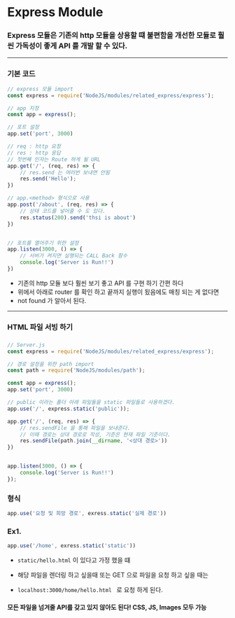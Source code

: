 # Express Module 

### Express 모듈은 기존의 http 모듈을 상용할 떄 불편함을 개선한 모듈로 훨씬 가독성이 좋게 API 를 개발 할 수 있다.

***


### 기본 코드

```javascript
// express 모듈 import
const express = require('NodeJS/modules/related_express/express');

// app 지정
const app = express();

// 포트 설정
app.set('port', 3000)

// req : http 요청
// res : http 응답
// 첫번째 인자는 Route 하게 될 URL 
app.get('/', (req, res) => {
    // res.send 는 여러번 보내면 안됨
    res.send('Hello');
})

// app.<method> 형식으로 사용
app.post('/about', (req, res) => {
    // 상태 코드를 넣어줄 수 도 있다.
    res.status(200).send('thsi is about')
})


// 포트를 열어주기 위한 설정 
app.listen(3000, () => {
    // 서버가 켜지면 실행되는 CALL Back 함수  
    console.log('Server is Run!!')
})

```

* 기존의 http 모듈 보다 훨씬 보기 좋고 API 를 구현 하기 간편 하다
* 위에서 아래로 router 를 확인 하고 끝까지 실행이 됬음에도 매칭 되는 게 없다면 
* not found 가 알아서 된다. 


***


### HTML 파일 서빙 하기

### 

```javascript
// Server.js
const express = require('NodeJS/modules/related_express/express');

// 경로 설정을 위한 path import
const path = require('NodeJS/modules/path');

const app = express();
app.set('port', 3000)

// public 이라는 폴더 아래 파일둘을 static 파일들로 사용하겠다.
app.use('/', express.static('public')); 

app.get('/', (req, res) => {
    // res.sendFile 을 통해 파일을 보내준다. 
    // 이때 경로는 상대 경로로 작성, 기준은 현재 파일 기준이다. 
    res.sendFile(path.join(__dirname, '<상대 경로>'))
})


app.listen(3000, () => {
    console.log('Server is Run!!')
});
```

### 형식
```javascript
app.use('요청 및 희망 경로', exress.static('실제 경로'))
```

### Ex1. 
```javascript
app.use('/home', exress.static('static'))
```
* `static/hello.html` 이 있다고 가정 했을 떄 

* 해당 파일을 렌더링 하고 싶을때 또는 GET 으로 파일을 요청 하고 싶을 때는
* `localhost:3000/home/hello.html ` 로 요청 하게 된다. 


#### 모든 파일을 넘겨줄 API를 갖고 있지 않아도 된다! CSS, JS, Images 모두 가능